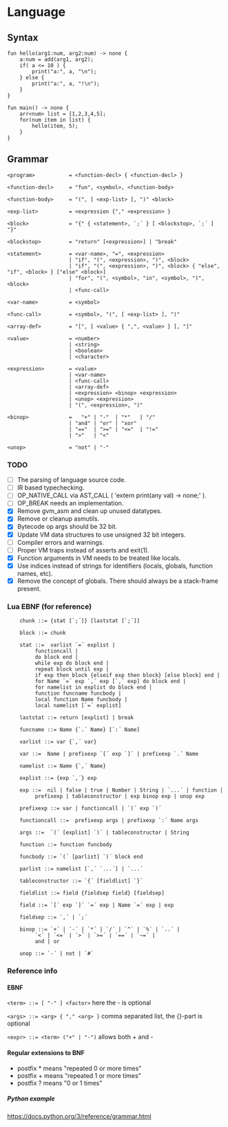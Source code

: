 # Language

## Syntax

```
fun hello(arg1:num, arg2:num) -> none {
    a:num = add(arg1, arg2);
    if( a <= 10 ) {
        print("a:", a, "\n");
    } else {
        print("a:", a, "!\n");
    }
}

fun main() -> none {
    arr<num> list = [1,2,3,4,5];
    for(num item in list) {
        hello(item, 5);
    }
}
```

## Grammar

```
<program>           = <function-decl> { <function-decl> }

<function-decl>     = "fun", <symbol>, <function-body>

<function-body>     = "(", [ <exp-list> ], ")" <block>

<exp-list>          = <expression {"," <expression> }

<block>             = "{" { <statement>, `;´ } [ <blockstop>, `;´ ] "}"

<blockstop>         = "return" [<expression>] | "break"

<statement>         = <var-name>, "=", <expression>
                    | "if", "(", <expression>, ")", <block>
                    | "if", "(", <expression>, ")", <block> { "else", "if", <block> } ["else" <block>]
                    | "for", "(", <symbol>, "in", <symbol>, ")", <block>
                    | <func-call>

<var-name>			= <symbol>

<func-call>         = <symbol>, "(", [ <exp-list> ], ")"

<array-def>			= "[", [ <value> { ",", <value> } ], "]"

<value>				= <number>
					| <string>
					| <boolean>
					| <character>

<expression>        = <value>
                    | <var-name>
                    | <func-call>
					| <array-def>
                    | <expression> <binop> <expression>
                    | <unop> <expression>
                    | "(", <expression>, ")"

<binop>             =   "+" | "-"  | "*"   | "/" 
                    | "and" | "or" | "xor"
                    | "=="  | ">=" | "<="  | "!=" 
                    | ">"   | "<"

<unop>              = "not" | "-"

```

### TODO

* [ ] The parsing of language source code.
* [ ] IR based typechecking.
* [ ] OP_NATIVE_CALL via AST_CALL ( 'extern print(any val) -> none;' ).
* [ ] OP_BREAK needs an implementation.
* [X] Remove gvm_asm and clean up unused datatypes.
* [X] Remove or cleanup asmutils.
* [X] Bytecode op args should be 32 bit.
* [X] Update VM data structures to use unsigned 32 bit integers.
* [ ] Compiler errors and warnings.
* [ ] Proper VM traps instead of asserts and exit(1).
* [X] Function arguments in VM needs to be treated like locals.
* [X] Use indices instead of strings for identifiers (locals, globals, function names, etc).
* [X] Remove the concept of globals. There should always be a stack-frame present.

### Lua EBNF (for reference)

```
	chunk ::= {stat [`;´]} [laststat [`;´]]

	block ::= chunk

	stat ::=  varlist `=´ explist | 
		 functioncall | 
		 do block end | 
		 while exp do block end | 
		 repeat block until exp | 
		 if exp then block {elseif exp then block} [else block] end | 
		 for Name `=´ exp `,´ exp [`,´ exp] do block end | 
		 for namelist in explist do block end | 
		 function funcname funcbody | 
		 local function Name funcbody | 
		 local namelist [`=´ explist] 

	laststat ::= return [explist] | break

	funcname ::= Name {`.´ Name} [`:´ Name]

	varlist ::= var {`,´ var}

	var ::=  Name | prefixexp `[´ exp `]´ | prefixexp `.´ Name 

	namelist ::= Name {`,´ Name}

	explist ::= {exp `,´} exp

	exp ::=  nil | false | true | Number | String | `...´ | function | 
		 prefixexp | tableconstructor | exp binop exp | unop exp 

	prefixexp ::= var | functioncall | `(´ exp `)´

	functioncall ::=  prefixexp args | prefixexp `:´ Name args 

	args ::=  `(´ [explist] `)´ | tableconstructor | String 

	function ::= function funcbody

	funcbody ::= `(´ [parlist] `)´ block end

	parlist ::= namelist [`,´ `...´] | `...´

	tableconstructor ::= `{´ [fieldlist] `}´

	fieldlist ::= field {fieldsep field} [fieldsep]

	field ::= `[´ exp `]´ `=´ exp | Name `=´ exp | exp

	fieldsep ::= `,´ | `;´

	binop ::= `+´ | `-´ | `*´ | `/´ | `^´ | `%´ | `..´ | 
		 `<´ | `<=´ | `>´ | `>=´ | `==´ | `~=´ | 
		 and | or

	unop ::= `-´ | not | `#´
```
### Reference info

#### EBNF

```<term> ::= [ "-" ] <factor>```
here the - is optional

```<args> ::= <arg> { "," <arg> }```
comma separated list, the {}-part is optional

```<expr> ::= <term> ("+" | "-")``` <expr>
allows both + and -

#### Regular extensions to BNF

- postfix * means "repeated 0 or more times"
- postfix + means "repeated 1 or more times"
- postfix ? means "0 or 1 times"

##### Python example
https://docs.python.org/3/reference/grammar.html

